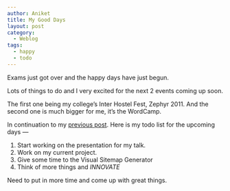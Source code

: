 ```yaml
---
author: Aniket
title: My Good Days
layout: post
category:
  - Weblog
tags:
  - happy
  - todo
---
```

Exams just got over and the happy days have just begun.

Lots of things to do and I very excited for the next 2 events coming up soon.

The first one being my college’s Inter Hostel Fest, Zephyr 2011. And the second one is much bigger for me, it’s the WordCamp.

In continuation to my [previous post][1]. Here is my todo list for the upcoming days —

1.  Start working on the presentation for my talk.
2.  Work on my current project.
3.  Give some time to the Visual Sitemap Generator
4.  Think of more things and *INNOVATE*

Need to put in more time and come up with great things.

 [1]: http://www.aniketpant.com/posts/dream-innovate "Dream, Innovate"